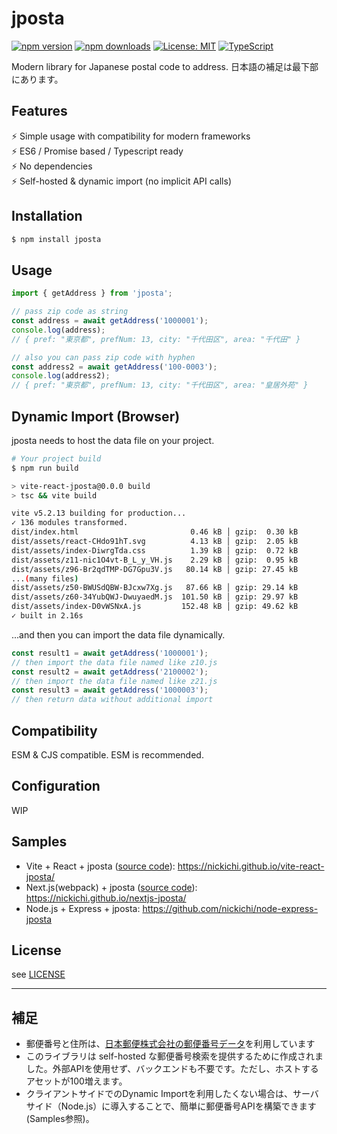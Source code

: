 # jposta
[![npm version](https://badge.fury.io/js/jposta.svg)](https://badge.fury.io/js/jposta)
[![npm downloads](https://img.shields.io/npm/dm/jposta.svg)](https://www.npmjs.com/package/jposta)
[![License: MIT](https://img.shields.io/badge/License-MIT-green.svg)](https://opensource.org/licenses/MIT)
[![TypeScript](https://img.shields.io/badge/TypeScript-007ACC?style=flat-square&logo=typescript&logoColor=white)](https://www.typescriptlang.org/)

Modern library for Japanese postal code to address.
日本語の補足は最下部にあります。



## Features
⚡ Simple usage with compatibility for modern frameworks <br />
⚡ ES6 / Promise based / Typescript ready <br />
⚡ No dependencies <br />
⚡ Self-hosted & dynamic import (no implicit API calls)

## Installation
```bash
$ npm install jposta
```

## Usage
```javascript
import { getAddress } from 'jposta';

// pass zip code as string
const address = await getAddress('1000001');
console.log(address);
// { pref: "東京都", prefNum: 13, city: "千代田区", area: "千代田" }

// also you can pass zip code with hyphen
const address2 = await getAddress('100-0003');
console.log(address2);
// { pref: "東京都", prefNum: 13, city: "千代田区", area: "皇居外苑" }
```

## Dynamic Import (Browser)
jposta needs to host the data file on your project.

```bash
# Your project build
$ npm run build

> vite-react-jposta@0.0.0 build
> tsc && vite build

vite v5.2.13 building for production...
✓ 136 modules transformed.
dist/index.html                         0.46 kB │ gzip:  0.30 kB
dist/assets/react-CHdo91hT.svg          4.13 kB │ gzip:  2.05 kB
dist/assets/index-DiwrgTda.css          1.39 kB │ gzip:  0.72 kB
dist/assets/z11-nic1O4vt-B_L_y_VH.js    2.29 kB │ gzip:  0.95 kB
dist/assets/z96-Br2qdTMP-DG7Gpu3V.js   80.14 kB │ gzip: 27.45 kB
...(many files)
dist/assets/z50-BWUSdQBW-BJcxw7Xg.js   87.66 kB │ gzip: 29.14 kB
dist/assets/z60-34YubQWJ-DwuyaedM.js  101.50 kB │ gzip: 29.97 kB
dist/assets/index-D0vWSNxA.js         152.48 kB │ gzip: 49.62 kB
✓ built in 2.16s
```

...and then you can import the data file dynamically.

```javascript
const result1 = await getAddress('1000001');
// then import the data file named like z10.js
const result2 = await getAddress('2100002');
// then import the data file named like z21.js
const result3 = await getAddress('1000003');
// then return data without additional import
```

## Compatibility
ESM & CJS compatible.
ESM is recommended.

## Configuration
WIP

## Samples
- Vite + React + jposta ([source code](https://github.com/nickichi/vite-react-jposta)):
https://nickichi.github.io/vite-react-jposta/
- Next.js(webpack) + jposta ([source code](https://github.com/nickichi/nextjs-jposta)): https://nickichi.github.io/nextjs-jposta/
- Node.js + Express + jposta: https://github.com/nickichi/node-express-jposta

## License
see [LICENSE](./LICENSE)

---

## 補足
- 郵便番号と住所は、[日本郵便株式会社の郵便番号データ](https://www.post.japanpost.jp/zipcode/download.html)を利用しています
- このライブラリは self-hosted な郵便番号検索を提供するために作成されました。外部APIを使用せず、バックエンドも不要です。ただし、ホストするアセットが100増えます。
- クライアントサイドでのDynamic Importを利用したくない場合は、サーバサイド（Node.js）に導入することで、簡単に郵便番号APIを構築できます(Samples参照)。